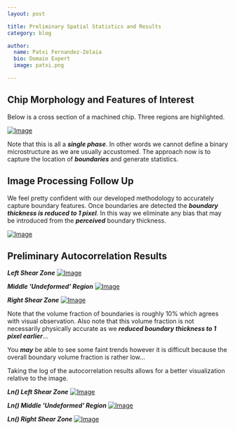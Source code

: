 ```yaml
---
layout: post

title: Preliminary Spatial Statistics and Results
category: blog

author:
  name: Patxi Fernandez-Zelaia
  bio: Domain Expert 
  image: patxi.png

---
```


## Chip Morphology and Features of Interest

Below is a cross section of a machined chip. Three regions are highlighted. 

[![Image](http://matinfteam4.github.io/images/22/24/20X.png)](http://matinfteam4.github.io/images/22/24/20X.png)

Note that this is all a ***single phase***. In other words we cannot define a binary microstructure as we are usually accustomed. The approach now is to capture the location of ***boundaries*** and generate statistics. 

## Image Processing Follow Up

We feel pretty confident with our developed methodology to accurately capture boundary features. Once boundaries are detected the ***boundary thickness is reduced to 1 pixel***. In this way we eliminate any bias that may be introduced from the ***perceived*** boundary thickness.

[![Image](http://matinfteam4.github.io/images/22/new.png)](http://matinfteam4.github.io/images/22/new.png)

## Preliminary Autocorrelation Results

***Left Shear Zone***
[![Image](http://matinfteam4.github.io/images/22/24/3.png)](http://matinfteam4.github.io/images/22/24/3.png)

***Middle 'Undeformed' Region***
[![Image](http://matinfteam4.github.io/images/22/24/1.png)](http://matinfteam4.github.io/images/22/24/1.png)

***Right Shear Zone***
[![Image](http://matinfteam4.github.io/images/22/24/2.png)](http://matinfteam4.github.io/images/22/24/2.png)

Note that the volume fraction of boundaries is roughly 10% which agrees with visual observation. Also note that this volume fraction is not necessarily physically accurate as we ***reduced boundary thickness to 1 pixel earlier***...

You ***may*** be able to see some faint trends however it is difficult because the overall boundary volume fraction is rather low... 

Taking the log of the autocorrelation results allows for a better visualization relative to the image.

***Ln() Left Shear Zone***
[![Image](http://matinfteam4.github.io/images/22/24/3log.png)](http://matinfteam4.github.io/images/22/24/3log.png)

***Ln() Middle 'Undeformed' Region***
[![Image](http://matinfteam4.github.io/images/22/24/1log.png)](http://matinfteam4.github.io/images/22/24/1log.png)

***Ln() Right Shear Zone***
[![Image](http://matinfteam4.github.io/images/22/24/2log.png)](http://matinfteam4.github.io/images/22/24/2log.png)

